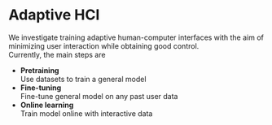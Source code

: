# Adaptive HCI
We investigate training adaptive human-computer interfaces with the aim of minimizing user interaction while obtaining good control.  
Currently, the main steps are
- **Pretraining**  
Use datasets to train a general model
- **Fine-tuning**  
Fine-tune general model on any past user data
- **Online learning**  
Train model online with interactive data
